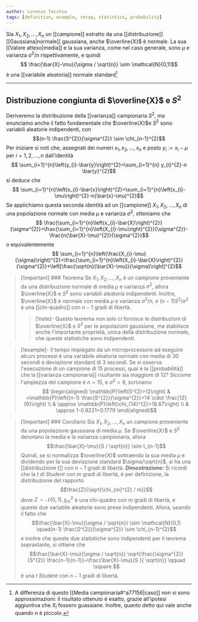 ```yaml
---
author: Lorenzo Tecchia
tags: [definition, example, recap, statistics, probability]
---
```

Sia $X_{1}, X_{2}, \dots, X_{n}$ un [[campione]] estratto da una [[distribuzione]] [[Gaussiana|normale]] gaussiana, anche $\overline{X}$ è normale. La sua [[Valore atteso|media]] e la sua varianza, come nel caso generale, sono $\mu$ e varianza $\sigma^{2}/n$ rispettivamente, e quindi $$
\frac{\bar{X}-\mu}{\sigma / \sqrt{n}} \sim \mathcal{N}(0,1)$$ è una [[variabile aleatoria]] normale standard[^1]

[^1]: A differenza di questo [[Media campionaria#^a77156|caso]] non vi sono approssimazioni: il risultato ottenuto è esatto, grazie all'ipotesi aggiuntiva che $X_{i}$ fossero guassiane. Inoltre, quanto detto qui vale anche quando $n$ è piccolo.

---
## Distribuzione congiunta di $\overline{X}$ e $S^{2}$
Deriveremo la distribuzione della [[varianza]] campionaria $S^{2}$, ma enunciamo anche il fatto fondamentale che $\overline{X}$e $S^{2}$ sono variabili aleatorie indipendenti, con $$(n-1) \frac{S^{2}}{\sigma^{2}} \sim \chi_{n-1}^{2}$$
Per iniziare si noti che, assegnati dei numeri $x_{1}, x_{2}, \dots, x_{n}$ e posto $y_{i}:= x_{i}- \mu$ per $i=1, 2, \dots, n$ dall'identità $$
\sum_{i=1}^{n}\left(y_{i}-\bar{y}\right)^{2}=\sum_{i=1}^{n} y_{i}^{2}-n \bar{y}^{2}$$ si deduce che $$
\sum_{i=1}^{n}\left(x_{i}-\bar{x}\right)^{2}=\sum_{i=1}^{n}\left(x_{i}-\mu\right)^{2}-n(\bar{x}-\mu)^{2}$$
Se applichiamo questa seconda identità ad un [[campione]] $X_{1}, X_{2}, \dots, X_{n}$ di una popolazione normale con media $\mu$ e varianza $\sigma^{2}$, otteniamo che $$
\frac{\sum_{i=1}^{n}\left(x_{i}-\bar{X}\right)^{2}}{\sigma^{2}}=\frac{\sum_{i=1}^{n}\left(X_{i}-\mu\right)^{2}}{\sigma^{2}}-\frac{n(\bar{X}-\mu)^{2}}{\sigma^{2}}$$ o equivalentemente $$
\sum_{i=1}^{n}\left(\frac{X_{i}-\mu}{\sigma}\right)^{2}=\frac{\sum_{i=1}^{n}\left(X_{i}-\bar{X}\right)^{2}}{\sigma^{2}}+\left[\frac{\sqrt{n}(\bar{X}-\mu)}{\sigma}\right]^{2}$$

>[!important] ### Teorema
> Se $X_{1}, X_{2}, \dots, X_{n}$ è un campione proveniente da una distribuzione normale di media $\mu$ e varianza $\sigma^{2}$, allora $\overline{X}$ e $S^{2}$ sono variabili aleatoria indipendenti. 
> Inoltre, $\overline{X}$ è normale con media $\mu$ e varianza $\sigma^{2}/n$, e $(n-1)S^{2}/\sigma^{2}$ è una [[chi-quadro]] con $n-1$ gradi di libertà.
> > [!note]-
> > Questo teorema non solo ci fornisce le distribuzioni di $\overline{X}$ e $S^{2}$ per le popolazioni gaussiane, ma stabilisce anche l'importante proprietà, unica della distribuzione normale, che queste statistiche sono indipendenti.

>[!example]-
>Il tempo impiegato da un microprocessore ad eseguire alcuni processi è una variabile aleatoria normale con media di $30$ secondi e deviazione standard di $3$ secondi. Se si osserva l'esecuzione di un campione di $15$ processi, qual è la [[probabilità]] che la [[varianza campionaria]] risultante sia maggiore di $12$?
>Siccome l'ampiezza del campione è $n=15$, e $\sigma^{2}=9$, scriviamo$$
\begin{aligned}
\mathbb{P}\left(S^{2}>12\right) & =\mathbb{P}\left((n-1) \frac{S^{2}}{\sigma^{2}}>14 \cdot \frac{12}{9}\right) \\
& \approx \mathbb{P}\left(\chi_{14}^{2}>18.67\right) \\
& \approx 1-0.8221=0.1779
\end{aligned}$$

>[!important] ### Corollario
> Sia $X_{1}, X_{2}, \dots, X_{n}$ un campione proveniente da una popolazione gaussiana di media $\mu$. Se $\overline{X}$ e $S^{2}$ denotano la media e la varianza campionaria, allora $$\frac{\bar{X}-\mu}{S / \sqrt{n}} \sim t_{n-1}$$
> Quindi, se si normalizza $\overline{X}$ sottraendo la sua media $\mu$ e dividendo per la sua deviazione standard $\sigma/\sqrt{n}$, si ha una [[distribuzione t]] con $n-1$ gradi di libertà.
> ***Dimostrazione:*** Si ricordi che la $t$ *di Student* con $m$ gradi di libertà, è per definizione, la distribuzione del rapporto $$\frac{Z}{\sqrt{\chi_{m}^{2} / m}}$$ dove $Z \sim \mathcal{N}(0, 1), \chi^{2}_{m}$ è una chi-quadro con $m$ gradi di libertà, e queste due variabile aleatorie sono prese indipendenti. Allora, usando il fatto che $$\frac{\bar{X}-\mu}{\sigma / \sqrt{n}} \sim \mathcal{N}(0,1) \quad(n-1) \frac{S^{2}}{\sigma^{2}} \sim \chi_{n-1}^{2}$$ e inoltre che queste due statistiche sono indipendenti per il teorema soprastante, si ottiene che $$\frac{\bar{X}-\mu}{\sigma / \sqrt{n}} \sqrt{\frac{\sigma^{2}}{S^{2}} \frac{n-1}{n-1}}=\frac{\bar{X}-\mu}{S }{ \sqrt{n}} \qquad \square $$ è una $t$ *Student* con $n-1$ gradi di libertà.


